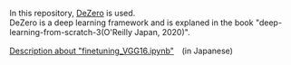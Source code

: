 In this repository, [DeZero](https://github.com/oreilly-japan/deep-learning-from-scratch-3/blob/master/README.md) is used.<br>
DeZero is a deep learning framework and is explaned in the book "deep-learning-from-scratch-3(O'Reilly Japan, 2020)".

[Description about "finetuning_VGG16.ipynb"](https://qiita.com/shushin/items/10ea33af4da2421a0836)　(in Japanese)
